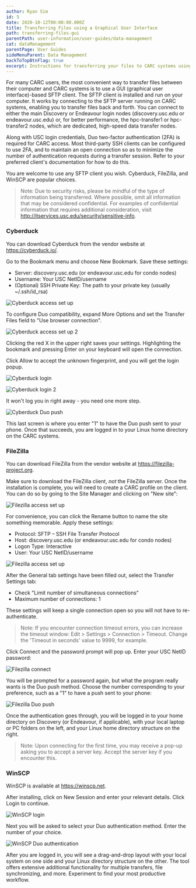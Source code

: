 ```yaml
---
author: Ryan Sim
id: 5
date: 2020-10-12T00:00:00.000Z
title: Transferring Files using a Graphical User Interface
path: transferring-files-gui
parentPath: user-information/user-guides/data-management
cat: dataManagement
parentPage: User Guides
sideMenuParent: Data Management
backToTopBtnFlag: true
excerpt: Instructions for transferring your files to CARC systems using graphical tools.
---
```


For many CARC users, the most convenient way to transfer files between their computer and CARC systems is to use a GUI (graphical user interface)-based SFTP client. The SFTP client is installed and run on your computer. It works by connecting to the SFTP server running on CARC systems, enabling you to transfer files back and forth. You can connect to either the main Discovery or Endeavour login nodes (discovery.usc.edu or endeavour.usc.edu) or, for better performance, the hpc-transfer1 or hpc-transfer2 nodes, which are dedicated, high-speed data transfer nodes.

Along with USC login credentials, Duo two-factor authentication (2FA) is required for CARC access. Most third-party SSH clients can be configured to use 2FA, and to maintain an open connection so as to minimize the number of authentication requests during a transfer session. Refer to your preferred client's documentation for how to do this.

You are welcome to use any SFTP client you wish. Cyberduck, FileZilla, and WinSCP are popular choices.

> Note: Due to security risks, please be mindful of the type of information being transferred. Where possible, omit all information that may be considered confidential. For examples of confidential information that requires additional consideration, visit http://itservices.usc.edu/security/sensitive-info.

### Cyberduck

You can download Cyberduck from the vendor website at https://cyberduck.io/.

Go to the Bookmark menu and choose New Bookmark. Save these settings:

- Server: discovery.usc.edu (or endeavour.usc.edu for condo nodes)  
- Username: Your USC NetID/username  
- (Optional) SSH Private Key: The path to your private key (usually ~/.ssh/id_rsa)

![Cyberduck access set up](/images/hpc-file-transfer-gfx/cb-snip1.png)

To configure Duo compatibility, expand More Options and set the Transfer Files field to "Use browser connection".

![Cyberduck access set up 2](/images/hpc-file-transfer-gfx/cb-snip2.png)

Clicking the red X in the upper right saves your settings. Highlighting the bookmark and pressing Enter on your keyboard will open the connection.

Click Allow to accept the unknown fingerprint, and you will get the login popup.

![Cyberduck login](/images/hpc-file-transfer-gfx/cb-snip3.png)

![Cyberduck login 2](/images/hpc-file-transfer-gfx/cb-snip4.png)

It won't log you in right away - you need one more step.

![Cyberduck Duo push](/images/hpc-file-transfer-gfx/cb-snip5.png)

This last screen is where you enter "1" to have the Duo push sent to your phone. Once that succeeds, you are logged in to your Linux home directory on the CARC systems.

### FileZilla

You can download FileZilla from the vendor website at https://filezilla-project.org.

Make sure to download the FileZilla client, *not* the FileZilla server. Once the installation is complete, you will need to create a CARC profile on the client. You can do so by going to the Site Manager and clicking on "New site":

![Filezilla access set up](/images/hpc-file-transfer-gfx/fz-snip1.png)

For convenience, you can click the Rename button to name the site something memorable. Apply these settings:

- Protocol: SFTP – SSH File Transfer Protocol
- Host: discovery.usc.edu (or endeavour.usc.edu for condo nodes)
- Logon Type: Interactive
- User: Your USC NetID/username

![Filezilla access set up](/images/hpc-file-transfer-gfx/fz-snip2.png)

After the General tab settings have been filled out, select the Transfer Settings tab:

- Check "Limit number of simultaneous connections"
- Maximum number of connections: 1

These settings will keep a single connection open so you will not have to re-authenticate.

> Note: If you encounter connection timeout errors, you can increase the timeout window: Edit > Settings > Connection > Timeout. Change the 'Timeout in seconds' value to 9999, for example.

Click Connect and the password prompt will pop up. Enter your USC NetID password:

![Filezilla connect](/images/hpc-file-transfer-gfx/fz-snip3.png)

You will be prompted for a password again, but what the program really wants is the Duo push method. Choose the number corresponding to your preference, such as a "1" to have a push sent to your phone:

![Filezilla Duo push](/images/hpc-file-transfer-gfx/fz-snip4.png)

Once the authentication goes through, you will be logged in to your home directory on Discovery (or Endeavour, if applicable), with your local laptop or PC folders on the left, and your Linux home directory structure on the right.

> Note: Upon connecting for the first time, you may receive a pop-up asking you to accept a server key. Accept the server key if you encounter this.

### WinSCP

WinSCP is available at https://winscp.net.

After installing, click on New Session and enter your relevant details. Click Login to continue.

![WinSCP login](/images/hpc-file-transfer-gfx/wscp-snip1.png)

Next you will be asked to select your Duo authentication method. Enter the number of your choice.

![WinSCP Duo authentication](/images/hpc-file-transfer-gfx/wscp-snip2.png)

After you are logged in, you will see a drag-and-drop layout with your local system on one side and your Linux directory structure on the other. The tool offers extensive additional functionality for multiple transfers, file synchronizing, and more. Experiment to find your most productive workflow.
